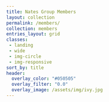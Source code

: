 ```yaml
---
title: Nates Group Members
layout: collection
permalink: /members/
collection: members
entries_layout: grid
classes:
 - landing
 - wide
 - img-circle
 - img-responsive
sort_by: title
header:
  overlay_color: "#050505"
  overlay_filter: "0.0"
  overlay_image: /assets/img/ivy.jpg
---
```


